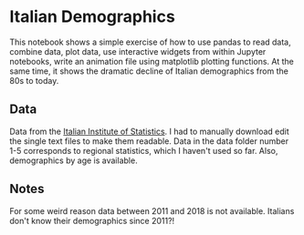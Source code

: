 # Italian Demographics

This notebook shows a simple exercise of how to use pandas to read data, combine data, plot data, use interactive widgets from within Jupyter notebooks, write an animation file using matplotlib plotting functions.
At the same time, it shows the dramatic decline of Italian demographics from the 80s to today.

## Data
Data from the [Italian Institute of Statistics](www.istat.it).
I had to manually download edit the single text files to make them readable.
Data in the data folder number 1-5 corresponds to regional statistics, which I haven't used so far.
Also, demographics by age is available.

## Notes
For some weird reason data between 2011 and 2018 is not available.
Italians don't know their demographics since 2011?!
